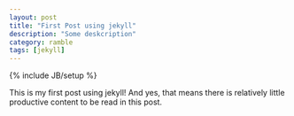 ```yaml
---
layout: post
title: "First Post using jekyll"
description: "Some deskcription"
category: ramble
tags: [jekyll]
---
```

{% include JB/setup %}


This is my first post using jekyll! And yes, that means there is relatively little productive content to be read in this post.
